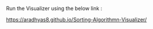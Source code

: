 Run the Visualizer using the below link :

https://aradhyas8.github.io/Sorting-Algorithmn-Visualizer/
